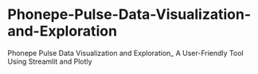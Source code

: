# Phonepe-Pulse-Data-Visualization-and-Exploration
Phonepe Pulse Data Visualization and Exploration_ A User-Friendly Tool Using Streamlit and Plotly
